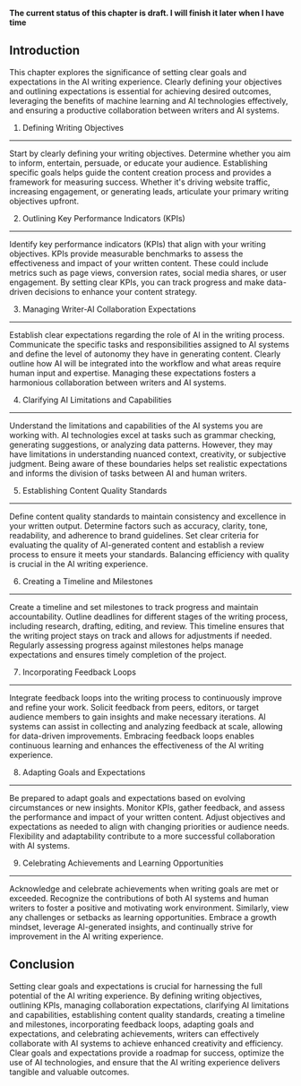 **The current status of this chapter is draft. I will finish it later when I have time**

Introduction
------------

This chapter explores the significance of setting clear goals and expectations in the AI writing experience. Clearly defining your objectives and outlining expectations is essential for achieving desired outcomes, leveraging the benefits of machine learning and AI technologies effectively, and ensuring a productive collaboration between writers and AI systems.

1. Defining Writing Objectives
------------------------------

Start by clearly defining your writing objectives. Determine whether you aim to inform, entertain, persuade, or educate your audience. Establishing specific goals helps guide the content creation process and provides a framework for measuring success. Whether it's driving website traffic, increasing engagement, or generating leads, articulate your primary writing objectives upfront.

2. Outlining Key Performance Indicators (KPIs)
----------------------------------------------

Identify key performance indicators (KPIs) that align with your writing objectives. KPIs provide measurable benchmarks to assess the effectiveness and impact of your written content. These could include metrics such as page views, conversion rates, social media shares, or user engagement. By setting clear KPIs, you can track progress and make data-driven decisions to enhance your content strategy.

3. Managing Writer-AI Collaboration Expectations
------------------------------------------------

Establish clear expectations regarding the role of AI in the writing process. Communicate the specific tasks and responsibilities assigned to AI systems and define the level of autonomy they have in generating content. Clearly outline how AI will be integrated into the workflow and what areas require human input and expertise. Managing these expectations fosters a harmonious collaboration between writers and AI systems.

4. Clarifying AI Limitations and Capabilities
---------------------------------------------

Understand the limitations and capabilities of the AI systems you are working with. AI technologies excel at tasks such as grammar checking, generating suggestions, or analyzing data patterns. However, they may have limitations in understanding nuanced context, creativity, or subjective judgment. Being aware of these boundaries helps set realistic expectations and informs the division of tasks between AI and human writers.

5. Establishing Content Quality Standards
-----------------------------------------

Define content quality standards to maintain consistency and excellence in your written output. Determine factors such as accuracy, clarity, tone, readability, and adherence to brand guidelines. Set clear criteria for evaluating the quality of AI-generated content and establish a review process to ensure it meets your standards. Balancing efficiency with quality is crucial in the AI writing experience.

6. Creating a Timeline and Milestones
-------------------------------------

Create a timeline and set milestones to track progress and maintain accountability. Outline deadlines for different stages of the writing process, including research, drafting, editing, and review. This timeline ensures that the writing project stays on track and allows for adjustments if needed. Regularly assessing progress against milestones helps manage expectations and ensures timely completion of the project.

7. Incorporating Feedback Loops
-------------------------------

Integrate feedback loops into the writing process to continuously improve and refine your work. Solicit feedback from peers, editors, or target audience members to gain insights and make necessary iterations. AI systems can assist in collecting and analyzing feedback at scale, allowing for data-driven improvements. Embracing feedback loops enables continuous learning and enhances the effectiveness of the AI writing experience.

8. Adapting Goals and Expectations
----------------------------------

Be prepared to adapt goals and expectations based on evolving circumstances or new insights. Monitor KPIs, gather feedback, and assess the performance and impact of your written content. Adjust objectives and expectations as needed to align with changing priorities or audience needs. Flexibility and adaptability contribute to a more successful collaboration with AI systems.

9. Celebrating Achievements and Learning Opportunities
------------------------------------------------------

Acknowledge and celebrate achievements when writing goals are met or exceeded. Recognize the contributions of both AI systems and human writers to foster a positive and motivating work environment. Similarly, view any challenges or setbacks as learning opportunities. Embrace a growth mindset, leverage AI-generated insights, and continually strive for improvement in the AI writing experience.

Conclusion
----------

Setting clear goals and expectations is crucial for harnessing the full potential of the AI writing experience. By defining writing objectives, outlining KPIs, managing collaboration expectations, clarifying AI limitations and capabilities, establishing content quality standards, creating a timeline and milestones, incorporating feedback loops, adapting goals and expectations, and celebrating achievements, writers can effectively collaborate with AI systems to achieve enhanced creativity and efficiency. Clear goals and expectations provide a roadmap for success, optimize the use of AI technologies, and ensure that the AI writing experience delivers tangible and valuable outcomes.
